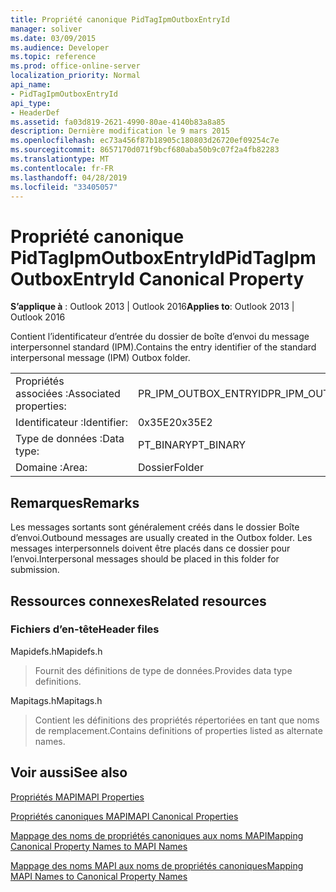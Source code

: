 ```yaml
---
title: Propriété canonique PidTagIpmOutboxEntryId
manager: soliver
ms.date: 03/09/2015
ms.audience: Developer
ms.topic: reference
ms.prod: office-online-server
localization_priority: Normal
api_name:
- PidTagIpmOutboxEntryId
api_type:
- HeaderDef
ms.assetid: fa03d819-2621-4990-80ae-4140b83a8a85
description: Dernière modification le 9 mars 2015
ms.openlocfilehash: ec73a456f87b18905c180803d26720ef09254c7e
ms.sourcegitcommit: 8657170d071f9bcf680aba50b9c07f2a4fb82283
ms.translationtype: MT
ms.contentlocale: fr-FR
ms.lasthandoff: 04/28/2019
ms.locfileid: "33405057"
---
```

# <a name="pidtagipmoutboxentryid-canonical-property"></a><span data-ttu-id="040ac-103">Propriété canonique PidTagIpmOutboxEntryId</span><span class="sxs-lookup"><span data-stu-id="040ac-103">PidTagIpmOutboxEntryId Canonical Property</span></span>

  
  
<span data-ttu-id="040ac-104">**S’applique à** : Outlook 2013 | Outlook 2016</span><span class="sxs-lookup"><span data-stu-id="040ac-104">**Applies to**: Outlook 2013 | Outlook 2016</span></span> 
  
<span data-ttu-id="040ac-105">Contient l’identificateur d’entrée du dossier de boîte d’envoi du message interpersonnel standard (IPM).</span><span class="sxs-lookup"><span data-stu-id="040ac-105">Contains the entry identifier of the standard interpersonal message (IPM) Outbox folder.</span></span> 
  
|||
|:-----|:-----|
|<span data-ttu-id="040ac-106">Propriétés associées :</span><span class="sxs-lookup"><span data-stu-id="040ac-106">Associated properties:</span></span>  <br/> |<span data-ttu-id="040ac-107">PR_IPM_OUTBOX_ENTRYID</span><span class="sxs-lookup"><span data-stu-id="040ac-107">PR_IPM_OUTBOX_ENTRYID</span></span>  <br/> |
|<span data-ttu-id="040ac-108">Identificateur :</span><span class="sxs-lookup"><span data-stu-id="040ac-108">Identifier:</span></span>  <br/> |<span data-ttu-id="040ac-109">0x35E2</span><span class="sxs-lookup"><span data-stu-id="040ac-109">0x35E2</span></span>  <br/> |
|<span data-ttu-id="040ac-110">Type de données :</span><span class="sxs-lookup"><span data-stu-id="040ac-110">Data type:</span></span>  <br/> |<span data-ttu-id="040ac-111">PT_BINARY</span><span class="sxs-lookup"><span data-stu-id="040ac-111">PT_BINARY</span></span>  <br/> |
|<span data-ttu-id="040ac-112">Domaine :</span><span class="sxs-lookup"><span data-stu-id="040ac-112">Area:</span></span>  <br/> |<span data-ttu-id="040ac-113">Dossier</span><span class="sxs-lookup"><span data-stu-id="040ac-113">Folder</span></span>  <br/> |
   
## <a name="remarks"></a><span data-ttu-id="040ac-114">Remarques</span><span class="sxs-lookup"><span data-stu-id="040ac-114">Remarks</span></span>

<span data-ttu-id="040ac-115">Les messages sortants sont généralement créés dans le dossier Boîte d’envoi.</span><span class="sxs-lookup"><span data-stu-id="040ac-115">Outbound messages are usually created in the Outbox folder.</span></span> <span data-ttu-id="040ac-116">Les messages interpersonnels doivent être placés dans ce dossier pour l’envoi.</span><span class="sxs-lookup"><span data-stu-id="040ac-116">Interpersonal messages should be placed in this folder for submission.</span></span> 
  
## <a name="related-resources"></a><span data-ttu-id="040ac-117">Ressources connexes</span><span class="sxs-lookup"><span data-stu-id="040ac-117">Related resources</span></span>

### <a name="header-files"></a><span data-ttu-id="040ac-118">Fichiers d’en-tête</span><span class="sxs-lookup"><span data-stu-id="040ac-118">Header files</span></span>

<span data-ttu-id="040ac-119">Mapidefs.h</span><span class="sxs-lookup"><span data-stu-id="040ac-119">Mapidefs.h</span></span>
  
> <span data-ttu-id="040ac-120">Fournit des définitions de type de données.</span><span class="sxs-lookup"><span data-stu-id="040ac-120">Provides data type definitions.</span></span>
    
<span data-ttu-id="040ac-121">Mapitags.h</span><span class="sxs-lookup"><span data-stu-id="040ac-121">Mapitags.h</span></span>
  
> <span data-ttu-id="040ac-122">Contient les définitions des propriétés répertoriées en tant que noms de remplacement.</span><span class="sxs-lookup"><span data-stu-id="040ac-122">Contains definitions of properties listed as alternate names.</span></span>
    
## <a name="see-also"></a><span data-ttu-id="040ac-123">Voir aussi</span><span class="sxs-lookup"><span data-stu-id="040ac-123">See also</span></span>



[<span data-ttu-id="040ac-124">Propriétés MAPI</span><span class="sxs-lookup"><span data-stu-id="040ac-124">MAPI Properties</span></span>](mapi-properties.md)
  
[<span data-ttu-id="040ac-125">Propriétés canoniques MAPI</span><span class="sxs-lookup"><span data-stu-id="040ac-125">MAPI Canonical Properties</span></span>](mapi-canonical-properties.md)
  
[<span data-ttu-id="040ac-126">Mappage des noms de propriétés canoniques aux noms MAPI</span><span class="sxs-lookup"><span data-stu-id="040ac-126">Mapping Canonical Property Names to MAPI Names</span></span>](mapping-canonical-property-names-to-mapi-names.md)
  
[<span data-ttu-id="040ac-127">Mappage des noms MAPI aux noms de propriétés canoniques</span><span class="sxs-lookup"><span data-stu-id="040ac-127">Mapping MAPI Names to Canonical Property Names</span></span>](mapping-mapi-names-to-canonical-property-names.md)

